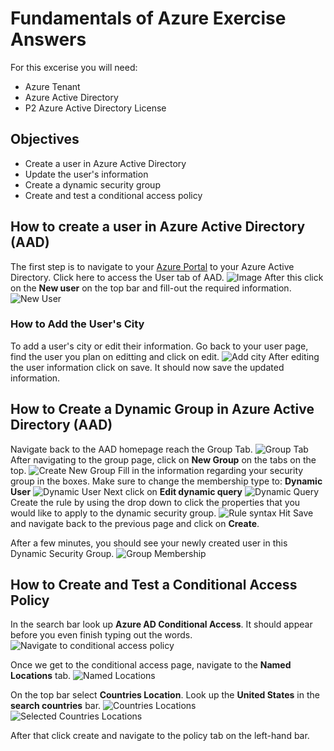 # Fundamentals of Azure Exercise Answers
For this excerise you will need: 
- Azure Tenant
- Azure Active Directory 
- P2 Azure Active Directory License
## Objectives 
- Create a user in Azure Active Directory 
- Update the user's information 
- Create a dynamic security group 
- Create and test a conditional access policy 
## How to create a user in Azure Active Directory (AAD)
The first step is to navigate to your [Azure Portal](portal.azure.com) to your Azure Active Directory. 
Click here to access the User tab of AAD. 
![Image](https://github.com/aillarionov-hsl/Fundamentals-of-Azure-Exercise-Files/blob/AzureAD/Reference_Images/AADUserSnip.JPG)
After this click on the **New user** on the top bar and fill-out the required information. 
![New User](https://github.com/aillarionov-hsl/Fundamentals-of-Azure-Exercise-Files/blob/AzureAD/Reference_Images/AADNewUser.JPG)
### How to Add the User's City
To add a user's city or edit their information. Go back to your user page, find the user you plan on editting and click on edit. 
![Add city](https://github.com/aillarionov-hsl/Fundamentals-of-Azure-Exercise-Files/blob/AzureAD/Reference_Images/Add_City.JPG)
After editing the user information click on save. It should now save the updated information. 

## How to Create a Dynamic Group in Azure Active Directory (AAD)
Navigate back to the AAD homepage reach the Group Tab. 
![Group Tab](https://github.com/aillarionov-hsl/Fundamentals-of-Azure-Exercise-Files/blob/AzureAD/Reference_Images/Navigate_to_groups.JPG)
After navigating to the group page, click on **New Group** on the tabs on the top. 
![Create New Group](https://github.com/aillarionov-hsl/Fundamentals-of-Azure-Exercise-Files/blob/AzureAD/Reference_Images/Create_new_group.JPG)
Fill in the information regarding your security group in the boxes. Make sure to change the membership type to: **Dynamic User**
![Dynamic User](https://github.com/aillarionov-hsl/Fundamentals-of-Azure-Exercise-Files/blob/AzureAD/Reference_Images/Change_to_dynamic_group.JPG)
Next click on **Edit dynamic query**
![Dynamic Query](https://github.com/aillarionov-hsl/Fundamentals-of-Azure-Exercise-Files/blob/AzureAD/Reference_Images/Create_rule.JPG)
Create the rule by using the drop down to click the properties that you would like to apply to the dynamic security group.
![Rule syntax](https://github.com/aillarionov-hsl/Fundamentals-of-Azure-Exercise-Files/blob/AzureAD/Reference_Images/Rule_syntax.JPG)
Hit Save and navigate back to the previous page and click on **Create**. 

After a few minutes, you should see your newly created user in this Dynamic Security Group. 
![Group Membership](https://github.com/aillarionov-hsl/Fundamentals-of-Azure-Exercise-Files/blob/AzureAD/Reference_Images/group_membership.JPG)
## How to Create and Test a Conditional Access Policy
In the search bar look up **Azure AD Conditional Access**. It should appear before you even finish typing out the words.
![Navigate to conditional access policy](https://github.com/aillarionov-hsl/Fundamentals-of-Azure-Exercise-Files/blob/AzureAD/Reference_Images/Conditional_Access.JPG)

Once we get to the conditional access page, navigate to the **Named Locations** tab. 
![Named Locations](https://github.com/aillarionov-hsl/Fundamentals-of-Azure-Exercise-Files/blob/AzureAD/Reference_Images/Named_locations.JPG)

On the top bar select **Countries Location**. Look up the **United States** in the **search countries** bar. 
![Countries Locations](https://github.com/aillarionov-hsl/Fundamentals-of-Azure-Exercise-Files/blob/AzureAD/Reference_Images/Country_locations.JPG)
![Selected Countries Locations](https://github.com/aillarionov-hsl/Fundamentals-of-Azure-Exercise-Files/blob/AzureAD/Reference_Images/Allowed_Countries.JPG)

After that click create and navigate to the policy tab on the left-hand bar. 
